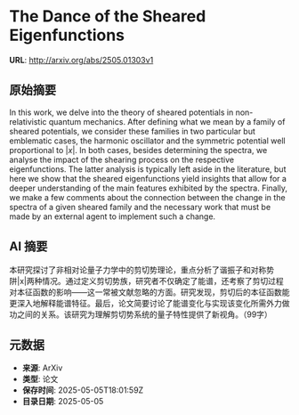 # The Dance of the Sheared Eigenfunctions

**URL**: http://arxiv.org/abs/2505.01303v1

## 原始摘要

In this work, we delve into the theory of sheared potentials in
non-relativistic quantum mechanics. After defining what we mean by a family of
sheared potentials, we consider these families in two particular but emblematic
cases, the harmonic oscillator and the symmetric potential well proportional to
$|x|$. In both cases, besides determining the spectra, we analyse the impact of
the shearing process on the respective eigenfunctions. The latter analysis is
typically left aside in the literature, but here we show that the sheared
eigenfunctions yield insights that allow for a deeper understanding of the main
features exhibited by the spectra. Finally, we make a few comments about the
connection between the change in the spectra of a given sheared family and the
necessary work that must be made by an external agent to implement such a
change.


## AI 摘要

本研究探讨了非相对论量子力学中的剪切势理论，重点分析了谐振子和对称势阱|x|两种情况。通过定义剪切势族，研究者不仅确定了能谱，还考察了剪切过程对本征函数的影响——这一常被文献忽略的方面。研究发现，剪切后的本征函数能更深入地解释能谱特征。最后，论文简要讨论了能谱变化与实现该变化所需外力做功之间的关系。该研究为理解剪切势系统的量子特性提供了新视角。（99字）

## 元数据

- **来源**: ArXiv
- **类型**: 论文
- **保存时间**: 2025-05-05T18:01:59Z
- **目录日期**: 2025-05-05

